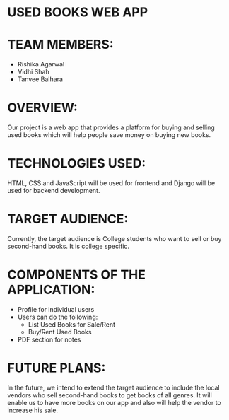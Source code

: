**USED BOOKS WEB APP**
======================
  

TEAM MEMBERS:
==============================
* Rishika Agarwal
* Vidhi Shah
* Tanvee Balhara

OVERVIEW:
=========
Our project is a web app that provides a platform for buying and selling used books which will help people save money on buying new books. 


TECHNOLOGIES USED:
==================
HTML, CSS and JavaScript will be used for frontend and Django will be used for backend development.


TARGET AUDIENCE:
================
Currently, the target audience is College students who want to sell or buy second-hand books. It is college specific.


COMPONENTS OF THE APPLICATION:
==============================
* Profile for individual users
* Users can do the following:
    - List Used Books for Sale/Rent
    - Buy/Rent Used Books
* PDF section for notes


FUTURE PLANS:
=============
In the future, we intend to extend the target audience to include the local vendors who sell second-hand books to get books of all genres. It will enable us to have more books on our app and also will help the vendor to increase his sale.
